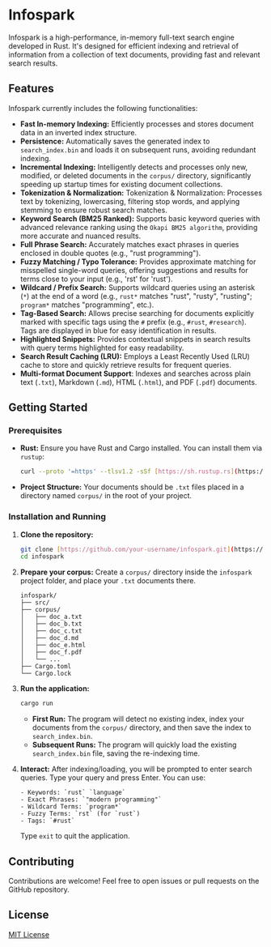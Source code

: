 # Infospark

Infospark is a high-performance, in-memory full-text search engine developed in Rust. It's designed for efficient indexing and retrieval of information from a collection of text documents, providing fast and relevant search results.

## Features

Infospark currently includes the following functionalities:

- **Fast In-memory Indexing:** Efficiently processes and stores document data in an inverted index structure.
- **Persistence:** Automatically saves the generated index to `search_index.bin` and loads it on subsequent runs, avoiding redundant indexing.
- **Incremental Indexing:** Intelligently detects and processes only new, modified, or deleted documents in the `corpus/` directory, significantly speeding up startup times for existing document collections.
- **Tokenization & Normalization:** Tokenization & Normalization: Processes text by tokenizing, lowercasing, filtering stop words, and applying stemming to ensure robust search matches.
- **Keyword Search (BM25 Ranked):** Supports basic keyword queries with advanced relevance ranking using the `Okapi BM25 algorithm`, providing more accurate and nuanced results.
- **Full Phrase Search:** Accurately matches exact phrases in queries enclosed in double quotes (e.g., "rust programming").
- **Fuzzy Matching / Typo Tolerance:** Provides approximate matching for misspelled single-word queries, offering suggestions and results for terms close to your input (e.g., 'rst' for 'rust').
- **Wildcard / Prefix Search:** Supports wildcard queries using an asterisk (`*`) at the end of a word (e.g., `rust*` matches "rust", "rusty", "rusting"; `program*` matches "programming", etc.).
- **Tag-Based Search:** Allows precise searching for documents explicitly marked with specific tags using the `#` prefix (e.g., `#rust`, `#research`). Tags are displayed in blue for easy identification in results.
- **Highlighted Snippets:** Provides contextual snippets in search results with query terms highlighted for easy readability.
- **Search Result Caching (LRU):** Employs a Least Recently Used (LRU) cache to store and quickly retrieve results for frequent queries.
- **Multi-format Document Support**: Indexes and searches across plain text (`.txt`), Markdown (`.md`), HTML (`.html`), and PDF (`.pdf`) documents.

## Getting Started

### Prerequisites

- **Rust:** Ensure you have Rust and Cargo installed. You can install them via `rustup`:
  ```bash
  curl --proto '=https' --tlsv1.2 -sSf [https://sh.rustup.rs](https://sh.rustup.rs) | sh
  ```
- **Project Structure:** Your documents should be `.txt` files placed in a directory named `corpus/` in the root of your project.

### Installation and Running

1.  **Clone the repository:**
    ```bash
    git clone [https://github.com/your-username/infospark.git](https://github.com/your-username/infospark.git) # Replace with your repo URL
    cd infospark
    ```
2.  **Prepare your corpus:**
    Create a `corpus/` directory inside the `infospark` project folder, and place your `.txt` documents there.
    ```
    infospark/
    ├── src/
    ├── corpus/
    │   ├── doc_a.txt
    │   ├── doc_b.txt
    │   ├── doc_c.txt
    │   ├── doc_d.md
    │   ├── doc_e.html
    │   ├── doc_f.pdf
    │   └── ...
    ├── Cargo.toml
    └── Cargo.lock
    ```
3.  **Run the application:**

    ```bash
    cargo run
    ```

    - **First Run:** The program will detect no existing index, index your documents from the `corpus/` directory, and then save the index to `search_index.bin`.
    - **Subsequent Runs:** The program will quickly load the existing `search_index.bin` file, saving the re-indexing time.

4.  **Interact:**
    After indexing/loading, you will be prompted to enter search queries. Type your query and press Enter. You can use:

        - Keywords: `rust` `language`
        - Exact Phrases: `"modern programming"`
        - Wildcard Terms: `program*`
        - Fuzzy Terms: `rst` (for `rust`)
        - Tags: `#rust`

    Type `exit` to quit the application.

## Contributing

Contributions are welcome! Feel free to open issues or pull requests on the GitHub repository.

## License

[MIT License](LICENSE)
